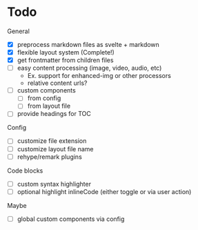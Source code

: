 # Todo

General

- [x] preprocess markdown files as svelte + markdown
- [x] flexible layout system (Complete!)
- [x] get frontmatter from children files
- [ ] easy content processing (image, video, audio, etc)
  - Ex. support for enhanced-img or other processors
  - relative content urls?
- [ ] custom components
  - [ ] from config
  - [ ] from layout file
- [ ] provide headings for TOC

Config

- [ ] customize file extension
- [ ] customize layout file name
- [ ] rehype/remark plugins

Code blocks

- [ ] custom syntax highlighter
- [ ] optional highlight inlineCode (either toggle or via user action)

Maybe

- [ ] global custom components via config